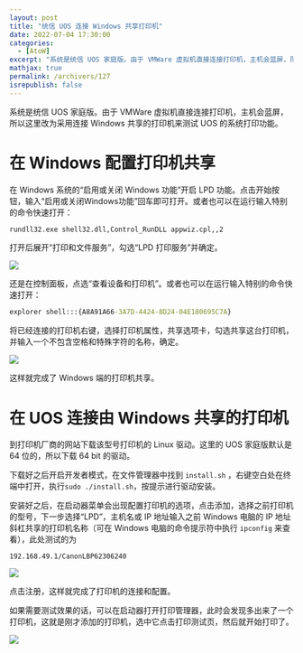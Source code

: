 ```yaml
---
layout: post
title: "统信 UOS 连接 Windows 共享打印机"
date: 2022-07-04 17:30:00
categories: 
  - [AtoW]
excerpt: "系统是统信 UOS 家庭版。由于 VMWare 虚拟机直接连接打印机，主机会蓝屏，所以这里改为采用连接 Windows 共享的打印机来测试 UOS 的系统打印功能。"
mathjax: true
permalink: /archivers/127
isrepublish: false
---
```


系统是统信 UOS 家庭版。由于 VMWare 虚拟机直接连接打印机，主机会蓝屏，所以这里改为采用连接 Windows 共享的打印机来测试 UOS 的系统打印功能。

# 在 Windows 配置打印机共享

在 Windows 系统的“启用或关闭 Windows 功能”开启 LPD 功能。点击开始按钮，输入“启用或关闭Windows功能”回车即可打开。或者也可以在运行输入特别的命令快速打开：

```bat
rundll32.exe shell32.dll,Control_RunDLL appwiz.cpl,,2
```

打开后展开“打印和文件服务”，勾选“LPD 打印服务”并确定。

![](https://pic1.xuehuaimg.com/proxy/https://img-blog.csdnimg.cn/fa50a9881365472e8cfc876c0c75bff4.png)

还是在控制面板，点选“查看设备和打印机”。或者也可以在运行输入特别的命令快速打开：

```bat
explorer shell:::{A8A91A66-3A7D-4424-8D24-04E180695C7A}
```

将已经连接的打印机右键，选择打印机属性，共享选项卡，勾选共享这台打印机，并输入一个不包含空格和特殊字符的名称，确定。

![](https://pic1.xuehuaimg.com/proxy/https://img-blog.csdnimg.cn/ce71937fdf594be58e46624984506dc1.png)

这样就完成了 Windows 端的打印机共享。

# 在 UOS 连接由 Windows 共享的打印机

到打印机厂商的网站下载该型号打印机的 Linux 驱动。这里的 UOS 家庭版默认是 64 位的，所以下载 64 bit 的驱动。

下载好之后开启开发者模式，在文件管理器中找到 ```install.sh``` ，右键空白处在终端中打开，执行```sudo ./install.sh```，按提示进行驱动安装。

安装好之后，在启动器菜单会出现配置打印机的选项，点击添加，选择之前打印机的型号，下一步选择“LPD”，主机名或 IP 地址输入之前 Windows 电脑的 IP 地址斜杠共享的打印机名称（可在 Windows 电脑的命令提示符中执行 ```ipconfig``` 来查看），此处测试的为

```
192.168.49.1/CanonLBP62306240
```

![](https://pic1.xuehuaimg.com/proxy/https://img-blog.csdnimg.cn/572e4e1178a448649ed1c8fc0082d435.png)

点击注册，这样就完成了打印机的连接和配置。

如果需要测试效果的话，可以在启动器打开打印管理器，此时会发现多出来了一个打印机，这就是刚才添加的打印机，选中它点击打印测试页，然后就开始打印了。

![](https://pic1.xuehuaimg.com/proxy/https://img-blog.csdnimg.cn/ab238525f8984600a00587c55b1d288f.png)